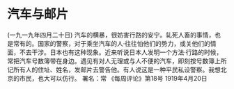 # 汽车与邮片
(一九一九年四月二十日)
汽车的横暴，很妨害行路的安宁。轧死人畜的事情，也是常有的。国家的警察，对于乘坐汽车的人·往往怕他们的势力，或关他们的情面，不去干涉。日本也有这种现象。近来听说日本人发明一个方法·行路的时候，常把汽车号数簿带在身边。遇见有对人无理或与人不便的汽车，即刻按号数簿上所记所有人的住址、姓名，发邮片去警告他。有人说这是一种平民私设警察。我想北京的市民，也大可以仿行。
署名：常
《每周评论》第18号
1919年4月20日
